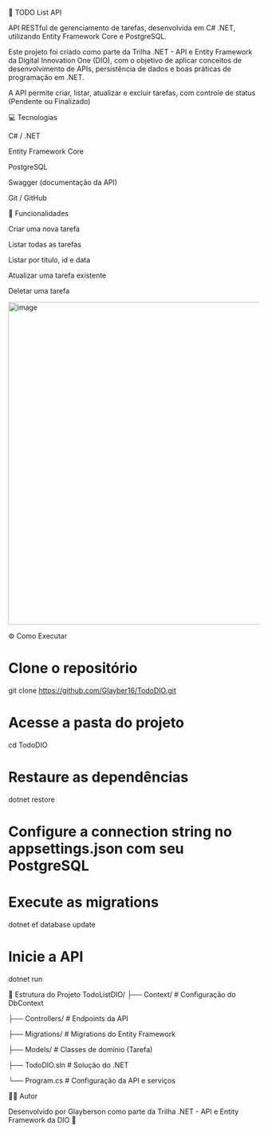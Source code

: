 📝 TODO List API

API RESTful de gerenciamento de tarefas, desenvolvida em C# .NET, utilizando Entity Framework Core e PostgreSQL.

Este projeto foi criado como parte da Trilha .NET - API e Entity Framework da Digital Innovation One (DIO), com o objetivo de aplicar conceitos de desenvolvimento de APIs, persistência de dados e boas práticas de programação em .NET.

A API permite criar, listar, atualizar e excluir tarefas, com controle de status (Pendente ou Finalizado)



💻 Tecnologias

C# / .NET 

Entity Framework Core 

PostgreSQL

Swagger (documentação da API)

Git / GitHub

🚀 Funcionalidades

Criar uma nova tarefa

Listar todas as tarefas

Listar por titulo, id e data

Atualizar uma tarefa existente

Deletar uma tarefa

<img width="1490" height="645" alt="image" src="https://github.com/user-attachments/assets/fca3c445-3c74-4dea-bb02-fe73bac80293" />


⚙️ Como Executar
# Clone o repositório
git clone https://github.com/Glayber16/TodoDIO.git

# Acesse a pasta do projeto
cd TodoDIO

# Restaure as dependências
dotnet restore

# Configure a connection string no appsettings.json com seu PostgreSQL

# Execute as migrations
dotnet ef database update

# Inicie a API
dotnet run


📂 Estrutura do Projeto
TodoListDIO/
 ├── Context/      # Configuração do DbContext
 
 ├── Controllers/  # Endpoints da API
 
 ├── Migrations/   # Migrations do Entity Framework
 
 ├── Models/       # Classes de domínio (Tarefa)
 
 ├── TodoDIO.sln   # Solução do .NET
 
 └── Program.cs    # Configuração da API e serviços
 

 
🧑‍💻 Autor

Desenvolvido por Glayberson
 como parte da Trilha .NET - API e Entity Framework da DIO 🚀


